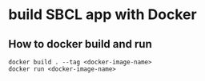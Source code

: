 # build SBCL app with Docker


## How to docker build and run

```
docker build . --tag <docker-image-name>
docker run <docker-image-name>
```
